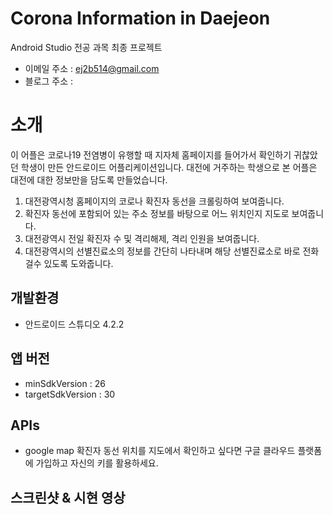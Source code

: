 # Corona Information in Daejeon
Android Studio 전공 과목 최종 프로젝트 <br />
- 이메일 주소 : ej2b514@gmail.com <br />
- 블로그 주소 :  <br />

# 소개 <br />
이 어플은 코로나19 전염병이 유행할 때 지자체 홈페이지를 들어가서 확인하기 귀찮았던 학생이 만든 안드로이드 어플리케이션입니다. 
대전에 거주하는 학생으로 본 어플은 대전에 대한 정보만을 담도록 만들었습니다. 
  1. 대전광역시청 홈페이지의 코로나 확진자 동선을 크롤링하여 보여줍니다. 
  2. 확진자 동선에 포함되어 있는 주소 정보를 바탕으로 어느 위치인지 지도로 보여줍니다. 
  3. 대전광역시 전일 확진자 수 및 격리해제, 격리 인원을 보여줍니다. 
  4. 대전광역시의 선별진료소의 정보를 간단히 나타내며 해당 선별진료소로 바로 전화걸수 있도록 도와줍니다. <br />
  
## 개발환경 <br />
- 안드로이드 스튜디오 4.2.2 <br />

## 앱 버전<br />
- minSdkVersion : 26
- targetSdkVersion : 30 <br />

## APIs <br />
- google map 
  확진자 동선 위치를 지도에서 확인하고 싶다면 구글 클라우드 플랫폼에 가입하고 자신의 키를 활용하세요. <br />
  
## 스크린샷 & 시현 영상 <br />


